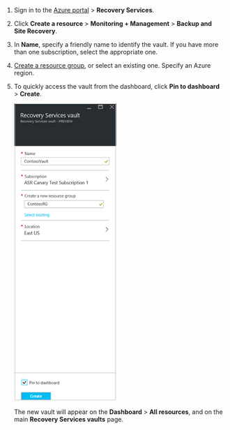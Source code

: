 1. Sign in to the [Azure portal](https://portal.azure.cn) > **Recovery Services**.
2. Click **Create a resource** > **Monitoring + Management** > **Backup and Site Recovery**.
3. In **Name**, specify a friendly name to identify the vault. If you have more than one
   subscription, select the appropriate one.
4. [Create a resource group](../articles/azure-resource-manager/resource-group-template-deploy-portal.md),
   or select an existing one. Specify an Azure region. 
5. To quickly access the vault from the dashboard, click **Pin to dashboard** > **Create**.

   ![New vault](./media/site-recovery-create-vault/new-vault-settings.png)

   The new vault will appear on the **Dashboard** > **All resources**, and on the main **Recovery Services vaults** page.
<!--ms.date: 03/05/2018-->
<!--Update_Description: wording update-->
